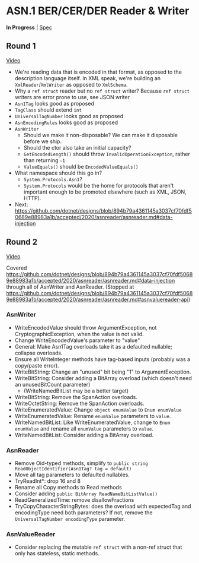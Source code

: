 # ASN.1 BER/CER/DER Reader & Writer

**In Progress** |
[Spec](https://github.com/dotnet/designs/pull/93)


## Round 1

[Video](https://youtu.be/PtiTXxroJT4)

* We're reading data that is encoded in that format, as opposed to the
  description language itself. In XML speak, we're building an
  `XmlReader`/`XmlWriter` as opposed to `XmlSchema`.
* Why a `ref struct` reader but no `ref struct` writer? Because `ref struct` writers are error prone
  to use, see JSON writer
* `Asn1Tag` looks good as proposed
* `TagClass` should extend `int`
* `UniversalTagNumber` looks good as proposed
* `AsnEncodingRules` looks good as proposed
* `AsnWriter`
  * Should we make it non-disposable? We can make it disposable before we
      ship.
  * Should the ctor also take an initial capacity?
  * `GetEncodedLength()` should throw `InvalidOperationException`, rather than
      returning `-1`
  * `ValueEquals()` should be `EncodedValueEquals()`
* What namespace should this go in?
  * `System.Protocols.Asn1`?
  * `System.Protocols` would be the home for protocols that aren't important
    enough to be promoted elsewhere (such as  XML, JSON, HTTP).
* Next: https://github.com/dotnet/designs/blob/894b79a4361145a3037cf70fdf50689e88983a1b/accepted/2020/asnreader/asnreader.md#data-injection


## Round 2

[Video](https://www.youtube.com/watch?v=-qetGrkYAjk)

Covered https://github.com/dotnet/designs/blob/894b79a4361145a3037cf70fdf50689e88983a1b/accepted/2020/asnreader/asnreader.md#data-injection through all of AsnWriter and AsnReader. (Stopped at https://github.com/dotnet/designs/blob/894b79a4361145a3037cf70fdf50689e88983a1b/accepted/2020/asnreader/asnreader.md#asnvaluereader-api)

### AsnWriter

* WriteEncodedValue should throw ArgumentException, not CryptographicException, when the value is not valid.
* Change WriteEncodedValue's parameter to "value"
* General: Make Asn1Tag overloads take it as a defaulted nullable; collapse overloads.
* Ensure all WriteInteger methods have tag-based inputs (probably was a copy/paste error).
* WriteBitString: Change an "unused" bit being "1" to ArgumentException.
* WriteBitString: Consider adding a BitArray overload (which doesn't need an unusedBitCount parameter)
  * (WriteNamedBitList may be a better target)
* WriteBitString: Remove the SpanAction overloads.
* WriteOctetString: Remove the SpanAction overloads.
* WriteEnumeratedValue: Change `object enumValue` to `Enum enumValue`
* WriteEnumeratedValue: Rename `enumValue` parameters to `value`.
* WriteNamedBitList: Like WriteEnumeratedValue, change to `Enum enumValue` and rename all `enumValue` parameters to `value`.
* WriteNamedBitList: Consider adding a BitArray overload.

### AsnReader
* Remove Oid-typed methods, simplify to `public string ReadObjectIdentifier(Asn1Tag? tag = default)`
* Move all tag parameters to defaulted nullables.
* TryReadInt*: drop 16 and 8
* Rename all Copy methods to Read methods
* Consider adding `public BitArray ReadNameBitListValue()`
* ReadGeneralizedTime: remove disallowFractions
* TryCopyCharacterStringBytes: does the overload with expectedTag and encodingType need both parameters? If not, remove the `UniversalTagNumber encodingType` parameter.

### AsnValueReader

* Consider replacing the mutable `ref struct` with a non-ref struct that only has stateless, static methods.
